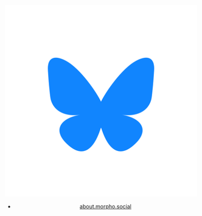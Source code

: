 ﻿<header>
  <a href="https://bsky.app/profile/{{ site.did }}"><img src="/assets/bsky.svg" class="logo" /></a>
  <nav>
    <ul>
      <li><a href="/">about.morpho.social</a></li>
    </ul>
  </nav>
</header>

